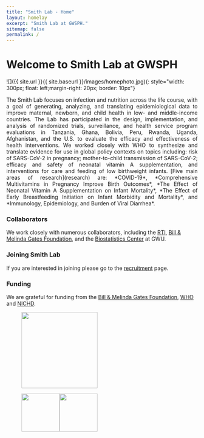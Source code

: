 ```yaml
---
title: "Smith Lab - Home"
layout: homelay
excerpt: "Smith Lab at GWSPH."
sitemap: false
permalink: /
---
```


# Welcome to Smith Lab at GWSPH


![]({{ site.url }}{{ site.baseurl }}/images/homephoto.jpg){: style="width: 300px; float: left;margin-right: 20px; border: 10px"}

<div style="text-align: justify">
The Smith Lab focuses on infection and nutrition across the life course, with a goal of generating, analyzing, and translating epidemiological data to improve maternal, newborn, and child health in low- and middle-income countries. The Lab has participated in the design, implementation, and analysis of randomized trials, surveillance, and health service program evaluations in Tanzania, Ghana, Bolivia, Peru, Rwanda, Uganda, Afghanistan, and the U.S. to evaluate the efficacy and effectiveness of health interventions. We worked closely with WHO to synthesize and translate evidence for use in global policy contexts on topics including: risk of SARS-CoV-2 in pregnancy; mother-to-child transmission of SARS-CoV-2; efficacy and safety of neonatal vitamin A supplementation, and interventions for care and feeding of low birthweight infants. [Five main areas of research](research) are: *COVID-19*, *Comprehensive Multivitamins in Pregnancy Improve Birth Outcomes*, *The Effect of Neonatal Vitamin A Supplementation on Infant Mortality*, *The Effect of Early Breastfeeding Initiation on Infant Morbidity and Mortality*, and  *Immunology, Epidemiology, and Burden of Viral Diarrhea*.
</div>

### Collaborators
We work closely with numerous collaborators, including the [RTI](https://www.rti.org), [Bill & Melinda Gates Foundation](https://www.gatesfoundation.org), and the [Biostatistics Center](https://biostatcenter.gwu.edu) at GWU.

### Joining Smith Lab
If you are interested in joining please go to the [recruitment](recruitment) page.

### Funding
We are grateful for funding from the [Bill & Melinda Gates Foundation](https://www.gatesfoundation.org), [WHO](https://www.who.int) and [NICHD](https://www.nichd.nih.gov).

<figure class="third">
<img src="{{ site.url }}{{ site.baseurl }}/images/logopic/Logo_GATES.png" style="width: 200px">

<img src="{{ site.url }}{{ site.baseurl }}/images/logopic/Logo_WHO.png" style="width: 100px"><img src="{{ site.url }}{{ site.baseurl }}/images/logopic/Logo_NICHD.png" style="width: 100px">
</figure>






